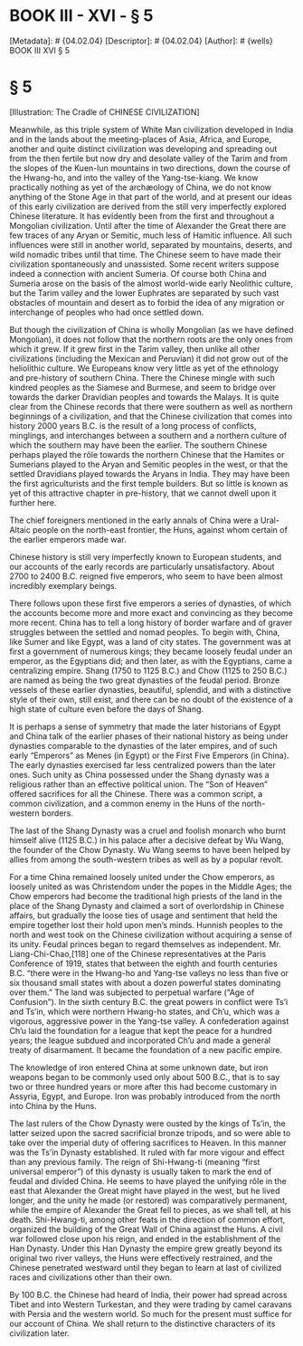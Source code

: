 # BOOK III - XVI - § 5
[Metadata]: # {04.02.04}
[Descriptor]: # {04.02.04}
[Author]: # {wells}
BOOK III
XVI
§ 5
# § 5
[Illustration: The Cradle of CHINESE CIVILIZATION]

Meanwhile, as this triple system of White Man civilization developed in India
and in the lands about the meeting-places of Asia, Africa, and Europe, another
and quite distinct civilization was developing and spreading out from the then
fertile but now dry and desolate valley of the Tarim and from the slopes of the
Kuen-lun mountains in two directions, down the course of the Hwang-ho, and into
the valley of the Yang-tse-kiang. We know practically nothing as yet of the
archæology of China, we do not know anything of the Stone Age in that part of
the world, and at present our ideas of this early civilization are derived from
the still very imperfectly explored Chinese literature. It has evidently been
from the first and throughout a Mongolian civilization. Until after the time of
Alexander the Great there are few traces of any Aryan or Semitic, much less of
Hamitic influence. All such influences were still in another world, separated
by mountains, deserts, and wild nomadic tribes until that time. The Chinese
seem to have made their civilization spontaneously and unassisted. Some recent
writers suppose indeed a connection with ancient Sumeria. Of course both China
and Sumeria arose on the basis of the almost world-wide early Neolithic
culture, but the Tarim valley and the lower Euphrates are separated by such
vast obstacles of mountain and desert as to forbid the idea of any migration or
interchange of peoples who had once settled down.

But though the civilization of China is wholly Mongolian (as we have defined
Mongolian), it does not follow that the northern roots are the only ones from
which it grew. If it grew first in the Tarim valley, then unlike all other
civilizations (including the Mexican and Peruvian) it did not grow out of the
heliolithic culture. We Europeans know very little as yet of the ethnology and
pre-history of southern China. There the Chinese mingle with such kindred
peoples as the Siamese and Burmese, and seem to bridge over towards the darker
Dravidian peoples and towards the Malays. It is quite clear from the Chinese
records that there were southern as well as northern beginnings of a
civilization, and that the Chinese civilization that comes into history 2000
years B.C. is the result of a long process of conflicts, minglings, and
interchanges between a southern and a northern culture of which the southern
may have been the earlier. The southern Chinese perhaps played the rôle towards
the northern Chinese that the Hamites or Sumerians played to the Aryan and
Semitic peoples in the west, or that the settled Dravidians played towards the
Aryans in India. They may have been the first agriculturists and the first
temple builders. But so little is known as yet of this attractive chapter in
pre-history, that we cannot dwell upon it further here.

The chief foreigners mentioned in the early annals of China were a Ural-Altaic
people on the north-east frontier, the Huns, against whom certain of the
earlier emperors made war.

Chinese history is still very imperfectly known to European students, and our
accounts of the early records are particularly unsatisfactory. About 2700 to
2400 B.C. reigned five emperors, who seem to have been almost incredibly
exemplary beings.

There follows upon these first five emperors a series of dynasties, of which
the accounts become more and more exact and convincing as they become more
recent. China has to tell a long history of border warfare and of graver
struggles between the settled and nomad peoples. To begin with, China, like
Sumer and like Egypt, was a land of city states. The government was at first a
government of numerous kings; they became loosely feudal under an emperor, as
the Egyptians did; and then later, as with the Egyptians, came a centralizing
empire. Shang (1750 to 1125 B.C.) and Chow (1125 to 250 B.C.) are named as
being the two great dynasties of the feudal period. Bronze vessels of these
earlier dynasties, beautiful, splendid, and with a distinctive style of their
own, still exist, and there can be no doubt of the existence of a high state of
culture even before the days of Shang.

It is perhaps a sense of symmetry that made the later historians of Egypt and
China talk of the earlier phases of their national history as being under
dynasties comparable to the dynasties of the later empires, and of such early
“Emperors” as Menes (in Egypt) or the First Five Emperors (in China). The early
dynasties exercised far less centralized powers than the later ones. Such unity
as China possessed under the Shang dynasty was a religious rather than an
effective political union. The “Son of Heaven” offered sacrifices for all the
Chinese. There was a common script, a common civilization, and a common enemy
in the Huns of the north-western borders.

The last of the Shang Dynasty was a cruel and foolish monarch who burnt himself
alive (1125 B.C.) in his palace after a decisive defeat by Wu Wang, the founder
of the Chow Dynasty. Wu Wang seems to have been helped by allies from among the
south-western tribes as well as by a popular revolt.

For a time China remained loosely united under the Chow emperors, as loosely
united as was Christendom under the popes in the Middle Ages; the Chow emperors
had become the traditional high priests of the land in the place of the Shang
Dynasty and claimed a sort of overlordship in Chinese affairs, but gradually
the loose ties of usage and sentiment that held the empire together lost their
hold upon men’s minds. Hunnish peoples to the north and west took on the
Chinese civilization without acquiring a sense of its unity. Feudal princes
began to regard themselves as independent. Mr. Liang-Chi-Chao,[118] one of the
Chinese representatives at the Paris Conference of 1919, states that between
the eighth and fourth centuries B.C. “there were in the Hwang-ho and Yang-tse
valleys no less than five or six thousand small states with about a dozen
powerful states dominating over them.” The land was subjected to perpetual
warfare (“Age of Confusion”). In the sixth century B.C. the great powers in
conflict were Ts’i and Ts’in, which were northern Hwang-ho states, and Ch’u,
which was a vigorous, aggressive power in the Yang-tse valley. A confederation
against Ch’u laid the foundation for a league that kept the peace for a hundred
years; the league subdued and incorporated Ch’u and made a general treaty of
disarmament. It became the foundation of a new pacific empire.

The knowledge of iron entered China at some unknown date, but iron weapons
began to be commonly used only about 500 B.C., that is to say two or three
hundred years or more after this had become customary in Assyria, Egypt, and
Europe. Iron was probably introduced from the north into China by the Huns.

The last rulers of the Chow Dynasty were ousted by the kings of Ts’in, the
latter seized upon the sacred sacrificial bronze tripods, and so were able to
take over the imperial duty of offering sacrifices to Heaven. In this manner
was the Ts’in Dynasty established. It ruled with far more vigour and effect
than any previous family. The reign of Shi-Hwang-ti (meaning “first universal
emperor”) of this dynasty is usually taken to mark the end of feudal and
divided China. He seems to have played the unifying rôle in the east that
Alexander the Great might have played in the west, but he lived longer, and the
unity he made (or restored) was comparatively permanent, while the empire of
Alexander the Great fell to pieces, as we shall tell, at his death.
Shi-Hwang-ti, among other feats in the direction of common effort, organized
the building of the Great Wall of China against the Huns. A civil war followed
close upon his reign, and ended in the establishment of the Han Dynasty. Under
this Han Dynasty the empire grew greatly beyond its original two river valleys,
the Huns were effectively restrained, and the Chinese penetrated westward until
they began to learn at last of civilized races and civilizations other than
their own.

By 100 B.C. the Chinese had heard of India, their power had spread across Tibet
and into Western Turkestan, and they were trading by camel caravans with Persia
and the western world. So much for the present must suffice for our account of
China. We shall return to the distinctive characters of its civilization later.

